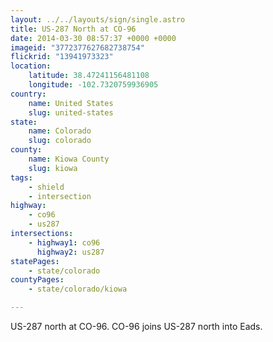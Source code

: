 ```yaml
---
layout: ../../layouts/sign/single.astro
title: US-287 North at CO-96
date: 2014-03-30 08:57:37 +0000 +0000
imageid: "3772377627682738754"
flickrid: "13941973323"
location:
    latitude: 38.47241156481108
    longitude: -102.7320759936905
country:
    name: United States
    slug: united-states
state:
    name: Colorado
    slug: colorado
county:
    name: Kiowa County
    slug: kiowa
tags:
    - shield
    - intersection
highway:
    - co96
    - us287
intersections:
    - highway1: co96
      highway2: us287
statePages:
    - state/colorado
countyPages:
    - state/colorado/kiowa

---
```

US-287 north at CO-96.  CO-96 joins US-287 north into Eads.